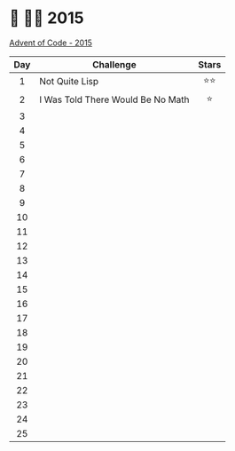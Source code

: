 # 🎄 👨‍💻 2015

[Advent of Code - 2015](https://adventofcode.com/2015)

| Day | Challenge                         | Stars  |
| :-: | --------------------------------- | :----: |
|  1  | Not Quite Lisp                    | ⭐️⭐️ |
|  2  | I Was Told There Would Be No Math |  ⭐️   |
|  3  |                                   |        |
|  4  |                                   |        |
|  5  |                                   |        |
|  6  |                                   |        |
|  7  |                                   |        |
|  8  |                                   |        |
|  9  |                                   |        |
| 10  |                                   |        |
| 11  |                                   |        |
| 12  |                                   |        |
| 13  |                                   |        |
| 14  |                                   |        |
| 15  |                                   |        |
| 16  |                                   |        |
| 17  |                                   |        |
| 18  |                                   |        |
| 19  |                                   |        |
| 20  |                                   |        |
| 21  |                                   |        |
| 22  |                                   |        |
| 23  |                                   |        |
| 24  |                                   |        |
| 25  |                                   |        |
